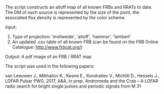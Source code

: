 The script constructs an aitoff map of all known FRBs and RRATs to date. The DM of each source is represented by the size of the point, the associated flux density is represented by the color scheme.

Input:
01. Type of projection: 'mollweide', 'aitoff', 'hammer', 'lambert'
02. An updated .csv table of all known FRB (can be found on the FRB Online Catalogue: http://www.frbcat.org/)

Output:
A pdf image of an FRB / RRAT map

The script was used in the following papers:

van Leeuwen J., Mikhailov K., Keane E., Kondratiev V., Michilli D., Hessels J., LOFAR Pulsar PWG, 2017, A&A, in prep.
Andromeda and the Crab – A LOFAR radio search for bright single pulses and periodic signals from M 31

